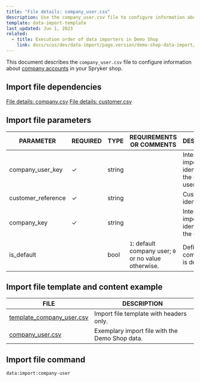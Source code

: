 ```yaml
---
title: "File details: company_user.csv"
description: Use the company_user.csv file to configure information about company accounts in your Spryker shop.
template: data-import-template
last_updated: Jun 1, 2023
related:
  - title: Execution order of data importers in Demo Shop
    link: docs/scos/dev/data-import/page.version/demo-shop-data-import/execution-order-of-data-importers-in-demo-shop.html
---
```


This document describes the `company_user.csv` file to configure information about [company accounts](/docs/pbc/all/customer-relationship-management/{{page.version}}/company-account-feature-overview/company-accounts-overview.html) in your Spryker shop.

## Import file dependencies

[File details: company.csv](/docs/pbc/all/customer-relationship-management/{{page.version}}/import-and-export-data/file-details-company.csv.html)
[File details: customer.csv](/docs/pbc/all/customer-relationship-management/{{page.version}}/import-and-export-data/file-details-customer.csv.html)

## Import file parameters

| PARAMETER          | REQUIRED  | TYPE    | REQUIREMENTS OR COMMENTS                              | DESCRIPTION                                          |
|--------------------|-----------|---------|-------------------------------------------------------|------------------------------------------------------|
| company_user_key   | &check;   | string  |                                                       | Internal data import identifier of the company user. |
| customer_reference | &check;   | string  |                                                       | Customer identifier.                                 |
| company_key        | &check;   | string  |                                                       | Internal data import identifier of the company.      |
| is_default         |           | bool    | `1`: default company user; `0` or no value otherwise. | Defines if a company user is default.                |

## Import file template and content example

| FILE | DESCRIPTION |
|---|---|
| [template_company_user.csv](https://spryker.s3.eu-central-1.amazonaws.com/docs/pbc/all/customer-relationship-management/import-and-export-data/file-details-company.csv.md/file-details-company-user.csv.md/template_company_user.csv)| Import file template with headers only. |
| [company_user.csv](https://spryker.s3.eu-central-1.amazonaws.com/docs/pbc/all/customer-relationship-management/import-and-export-data/file-details-company.csv.md/file-details-company-user.csv.md/company_user.csv)| Exemplary import file with the Demo Shop data. |


## Import file command

```bash
data:import:company-user
```